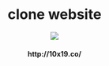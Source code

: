 <div align="center">
<h1>clone website</h1>
<img src="https://user-images.githubusercontent.com/87973617/184603942-8c0f41be-f482-43ee-b37d-da8696c55788.gif">
<h4>http://10x19.co/</h4>
</div>
